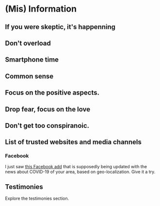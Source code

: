 # (Mis) Information



## If you were skeptic, it's happenning

## Don't overload

## Smartphone time


## Common sense


## Focus on the positive aspects. 

## Drop fear, focus on the love

## Don't get too conspiranoic. 

## List of trusted websites and media channels


### Facebook 
I just saw [this Facebook add](https://mtouch.facebook.com/nt/screen/?params=%7B%22page_source%22%3A%22coronavirus_hub_attachment%22%2C%22screen_id%22%3A%22%5B%5C%22__ntid%3Aorvw17-0%3A0__%5C%22%2Cnull%5D%22%7D&path=coronavirus%2Fhub%2F) that is supposedly being updated with the news about COVID-19 of your area, based on geo-localization. Give it a try. 




## Testimonies

Explore the testimonies section.
